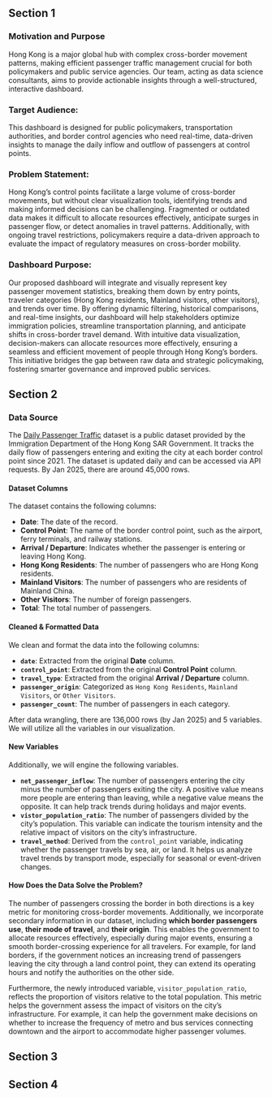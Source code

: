 ## Section 1
### Motivation and Purpose

Hong Kong is a major global hub with complex cross-border movement patterns, making efficient passenger traffic management crucial for both policymakers and public service agencies. 
Our team, acting as data science consultants, aims to provide actionable insights through a well-structured, interactive dashboard.

### Target Audience:

This dashboard is designed for public policymakers, transportation authorities, and border control agencies who need real-time, data-driven insights to manage the daily inflow and outflow of passengers at control points.

### Problem Statement:

Hong Kong’s control points facilitate a large volume of cross-border movements, but without clear visualization tools, identifying trends and making informed decisions can be challenging. 
Fragmented or outdated data makes it difficult to allocate resources effectively, anticipate surges in passenger flow, or detect anomalies in travel patterns. 
Additionally, with ongoing travel restrictions, policymakers require a data-driven approach to evaluate the impact of regulatory measures on cross-border mobility.

### Dashboard Purpose:

Our proposed dashboard will integrate and visually represent key passenger movement statistics, breaking them down by entry points, traveler categories 
(Hong Kong residents, Mainland visitors, other visitors), and trends over time. 
By offering dynamic filtering, historical comparisons, and real-time insights, our dashboard will help stakeholders optimize immigration policies, streamline transportation planning, and anticipate shifts in cross-border travel demand. 
With intuitive data visualization, decision-makers can allocate resources more effectively, ensuring a seamless and efficient movement of people through Hong Kong’s borders.
This initiative bridges the gap between raw data and strategic policymaking, fostering smarter governance and improved public services.

## Section 2
### Data Source
The [Daily Passenger Traffic](https://data.gov.hk/en-data/dataset/hk-immd-set5-statistics-daily-passenger-traffic) dataset is a public dataset provided by the Immigration Department of the Hong Kong SAR Government. It tracks the daily flow of passengers entering and exiting the city at each border control point since 2021. The dataset is updated daily and can be accessed via API requests. By Jan 2025, there are around 45,000 rows. 

#### Dataset Columns  
The dataset contains the following columns:  

- **Date**: The date of the record.  
- **Control Point**: The name of the border control point, such as the airport, ferry terminals, and railway stations.  
- **Arrival / Departure**: Indicates whether the passenger is entering or leaving Hong Kong.  
- **Hong Kong Residents**: The number of passengers who are Hong Kong residents.  
- **Mainland Visitors**: The number of passengers who are residents of Mainland China.  
- **Other Visitors**: The number of foreign passengers.  
- **Total**: The total number of passengers.

#### Cleaned & Formatted Data  
We clean and format the data into the following columns:  

- **`date`**: Extracted from the original **Date** column.  
- **`control_point`**: Extracted from the original **Control Point** column.  
- **`travel_type`**: Extracted from the original **Arrival / Departure** column.  
- **`passenger_origin`**: Categorized as `Hong Kong Residents`, `Mainland Visitors`, or `Other Visitors`.  
- **`passenger_count`**: The number of passengers in each category.  

After data wrangling, there are 136,000 rows (by Jan 2025) and 5 variables. We will utilize all the variables in our visualization.
#### New Variables

Additionally, we will engine the following variables.

- **`net_passenger_inflow`**: The number of passengers entering the city minus the number of passengers exiting the city. A positive value means more people are entering than leaving, while a negative value means the opposite. It can help track trends during holidays and major events.
- **`vistor_population_ratio`**: The number of passengers divided by the city’s population. This variable can indicate the tourism intensity and the relative impact of visitors on the city’s infrastructure.
- **`travel_method`**: Derived from the `control_point` variable, indicating whether the passenger travels by sea, air, or land. It helps us analyze travel trends by transport mode, especially for seasonal or event-driven changes.

#### How Does the Data Solve the Problem?
The number of passengers crossing the border in both directions is a key metric for monitoring cross-border movements. Additionally, we incorporate secondary information in our dataset, including **which border passengers use**, **their mode of travel**, and **their origin**. This enables the government to allocate resources effectively, especially during major events, ensuring a smooth border-crossing experience for all travelers. For example, for land borders, if the government notices an increasing trend of passengers leaving the city through a land control point, they can extend its operating hours and notify the authorities on the other side.

Furthermore, the newly introduced variable, `visitor_population_ratio`, reflects the proportion of visitors relative to the total population. This metric helps the government assess the impact of visitors on the city’s infrastructure. For example, it can help the government make decisions on whether to increase the frequency of metro and bus services connecting downtown and the airport to accommodate higher passenger volumes.


## Section 3

## Section 4